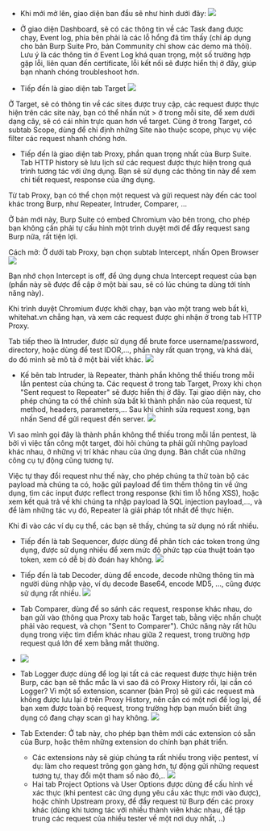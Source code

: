 - Khi mới mở lên, giao diện ban đầu sẽ như hình dưới đây:
![](https://whitehat.vn/attachments/upload_2021-5-6_12-48-10-png.8652/)

- Ở giao diện Dashboard, sẽ có các thông tin về các Task đang được chạy, Event log, phía bên phải là các lỗ hổng đã tìm thấy (chỉ áp dụng cho bản Burp Suite Pro, bản Community chỉ show các demo mà thôi). Lưu ý là các thông tin ở Event Log khá quan trọng, một số trường hợp gặp lỗi, liên quan đến certificate, lỗi kết nối sẽ được hiển thị ở đây, giúp bạn nhanh chóng troubleshoot hơn.
- Tiếp đến là giao diện tab Target
![](https://whitehat.vn/attachments/screen_shot_2021-05-06_at_11-47-11-png.8653/)

Ở Target, sẽ có thông tin về các sites được truy cập, các request được thực hiện trên các site này, bạn có thể nhấn nút > ở trong mỗi site, để xem dưới dạng cây, sẽ có cái nhìn trực quan hơn về target. Cũng ở trong Target, có subtab Scope, dùng để chỉ định những Site nào thuộc scope, phục vụ việc filter các request nhanh chóng hơn.
- Tiếp đến là giao diện tab Proxy, phần quan trọng nhất của Burp Suite. Tab HTTP history sẽ lưu lịch sử các request được thực hiện trong quá trình tương tác với ứng dụng. Bạn sẽ sử dụng các thông tin này để xem chi tiết request, response của ứng dụng.

Từ tab Proxy, bạn có thể chọn một request và gửi request này đến các tool khác trong Burp, như Repeater, Intruder, Comparer, ...

Ở bản mới này, Burp Suite có embed Chromium vào bên trong, cho phép bạn không cần phải tự cấu hình một trình duyệt mới để đẩy request sang Burp nữa, rất tiện lợi.

Cách mở: Ở dưới tab Proxy, bạn chọn subtab Intercept, nhấn Open Browser
![](https://whitehat.vn/attachments/upload_2021-5-6_14-13-54-png.8665/)

Bạn nhớ chọn Intercept is off, để ứng dụng chưa Intercept request của bạn (phần này sẽ được đề cập ở một bài sau, sẽ có lúc chúng ta dùng tới tính năng này).

Khi trình duyệt Chromium được khởi chạy, bạn vào một trang web bất kì, whitehat.vn chẳng hạn, và xem các request được ghi nhận ở trong tab HTTP Proxy.

Tab tiếp theo là Intruder, được sử dụng để brute force username/password, directory, hoặc dùng để test IDOR,..., phần này rất quan trọng, và khá dài, do đó mình sẽ mô tả ở một bài viết khác.
![](https://whitehat.vn/attachments/upload_2021-5-6_14-17-3-png.8668/)

- Kế bên tab Intruder, là Repeater, thành phần không thể thiếu trong mỗi lần pentest của chúng ta. Các request ở trong tab Target, Proxy khi chọn "Sent request to Repeater" sẽ được hiển thị ở đây. Tại giao diện này, cho phép chúng ta có thể chỉnh sửa bất kì thành phần nào của request, từ method, headers, parameters,... Sau khi chỉnh sửa request xong, bạn nhấn Send để gửi request đến server.
![](https://whitehat.vn/attachments/upload_2021-5-6_13-13-32-png.8656/)

Vì sao mình gọi đây là thành phần không thể thiếu trong mỗi lần pentest, là bởi vì việc tấn công một target, đòi hỏi chúng ta phải gửi những payload khác nhau, ở những vị trí khác nhau của ứng dụng. Bản chất của những công cụ tự động cũng tương tự.

Việc tự thay đổi request như thế này, cho phép chúng ta thử toàn bộ các payload mà chúng ta có, hoặc gửi payload để tìm thêm thông tin về ứng dụng, tìm các input được reflect trong response (khi tìm lỗ hổng XSS), hoặc xem kết quả trả về khi chúng ta nhập payload là SQL injection payload,..., và để làm những tác vụ đó, Repeater là giải pháp tốt nhất để thực hiện.

Khi đi vào các ví dụ cụ thể, các bạn sẽ thấy, chúng ta sử dụng nó rất nhiều.
- Tiếp đến là tab Sequencer, được dùng để phân tích các token trong ứng dụng, được sử dụng nhiều để xem mức độ phức tạp của thuật toán tạo token, xem có dễ bị dò đoán hay không.
![](https://whitehat.vn/attachments/upload_2021-5-6_13-13-51-png.8657/)

- Tiếp đến là tab Decoder, dùng để encode, decode những thông tin mà người dùng nhập vào, ví dụ decode Base64, encode MD5, ..., cũng được sử dụng rất nhiều.
![](https://whitehat.vn/attachments/upload_2021-5-6_13-14-15-png.8658/)

- Tab Comparer, dùng để so sánh các request, response khác nhau, do bạn gửi vào (thông qua Proxy tab hoặc Target tab, bằng việc nhấn chuột phải vào request, và chọn "Sent to Comparer"). Chức năng này rất hữu dụng trong việc tìm điểm khác nhau giữa 2 request, trong trường hợp request quá lớn để xem bằng mắt thường.
- ![](https://whitehat.vn/attachments/upload_2021-5-6_13-13-9-png.8655/)

- Tab Logger được dùng để log lại tất cả các request được thực hiện trên Burp, các bạn sẽ thắc mắc là vì sao đã có Proxy History rồi, lại cần có Logger? Vì một số extension, scanner (bản Pro) sẽ gửi các request mà không được lưu lại ở trên Proxy History, nên cần có một nơi để log lại, để bạn xem được toàn bộ request, trong trường hợp bạn muốn biết ứng dụng có đang chạy scan gì hay không.
![](https://whitehat.vn/attachments/upload_2021-5-6_13-15-56-png.8660/)

- Tab Extender: Ở tab này, cho phép bạn thêm mới các extension có sẵn của Burp, hoặc thêm những extension do chính bạn phát triển.
    - Các extensions này sẽ giúp chúng ta rất nhiều trong việc pentest, ví dụ: làm cho request trông gọn gàng hơn, tự động gửi những request tương tự, thay đổi một tham số nào đó,..
    ![](https://whitehat.vn/attachments/upload_2021-5-6_13-16-55-png.8662/)
    - Hai tab Project Options và User Options được dùng để cấu hình về xác thực (khi pentest các ứng dụng yêu cầu xác thực mới vào được), hoặc chỉnh Upstream proxy, để đẩy request từ Burp đến các proxy khác (dùng khi tương tác với nhiều thành viên khác nhau, để tập trung các request của nhiều tester về một nơi duy nhất, ..)